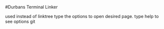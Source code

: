 #Durbans Terminal Linker

used instead of linktree
type the options to open desired page. type help to see options
git
